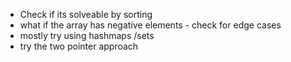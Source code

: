 - Check if its solveable by sorting
- what if the array has negative elements - check for edge cases
- mostly try using hashmaps /sets
- try the two pointer approach 
